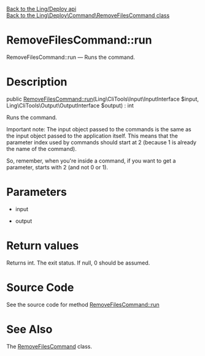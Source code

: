 [Back to the Ling/Deploy api](https://github.com/lingtalfi/Deploy/blob/master/doc/api/Ling/Deploy.md)<br>
[Back to the Ling\Deploy\Command\RemoveFilesCommand class](https://github.com/lingtalfi/Deploy/blob/master/doc/api/Ling/Deploy/Command/RemoveFilesCommand.md)


RemoveFilesCommand::run
================



RemoveFilesCommand::run — Runs the command.




Description
================


public [RemoveFilesCommand::run](https://github.com/lingtalfi/Deploy/blob/master/doc/api/Ling/Deploy/Command/RemoveFilesCommand/run.md)(Ling\CliTools\Input\InputInterface $input, Ling\CliTools\Output\OutputInterface $output) : int




Runs the command.

Important note:
The input object passed to the commands is the same as the input object passed to the application itself.
This means that the parameter index used by commands should start at 2 (because 1 is already the name of the command).

So, remember, when you're inside a command, if you want to get a parameter, starts with 2 (and not 0 or 1).




Parameters
================


- input

    

- output

    


Return values
================

Returns int.
The exit status.
If null, 0 should be assumed.







Source Code
===========
See the source code for method [RemoveFilesCommand::run](https://github.com/lingtalfi/Deploy/blob/master/Command/RemoveFilesCommand.php#L40-L114)


See Also
================

The [RemoveFilesCommand](https://github.com/lingtalfi/Deploy/blob/master/doc/api/Ling/Deploy/Command/RemoveFilesCommand.md) class.



